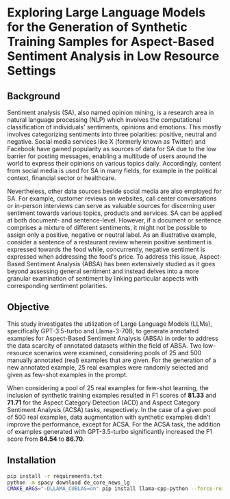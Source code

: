 # Exploring Large Language Models for the Generation of Synthetic Training Samples for Aspect-Based Sentiment Analysis in Low Resource Settings

## Background

Sentiment analysis (SA), also named opinion mining, is a research area in natural language processing (NLP) which involves the computational classification of individuals' sentiments, opinions and emotions. This mostly involves categorizing sentiments into three polarities: positive, neutral and negative. Social media services like X (formerly known as Twitter) and Facebook have gained popularity as sources of data for SA due to the low barrier for posting messages, enabling a multitude of users around the world to express their opinions on various topics daily. Accordingly, content from social media is used for SA in many fields, for example in the political context, financial sector or healthcare.

Nevertheless, other data sources beside social media are also employed for SA. For example, customer reviews on websites, call center conversations or in-person interviews can serve as valuable sources for discerning user sentiment towards various topics, products and services. SA can be applied at both document- and sentence-level. However, if a document or sentence comprises a mixture of different sentiments, it might not be possible to assign only a positive, negative or neutral label. As an illustrative example, consider a sentence of a restaurant review wherein positive sentiment is expressed towards the food while, concurrently, negative sentiment is expressed when addressing the food's price. To address this issue, Aspect-Based Sentiment Analysis (ABSA) has been extensively studied as it goes beyond assessing general sentiment and instead delves into a more granular examination of sentiment by linking particular aspects with corresponding sentiment polarities.

## Objective

This study investigates the utilization of Large Language Models (LLMs), specifically GPT-3.5-turbo and Llama-3-70B, to generate annotated examples for Aspect-Based Sentiment Analysis (ABSA) in order to address the data scarcity of annotated datasets within the field of ABSA. Two low-resource scenarios were examined, considering pools of 25 and 500 manually annotated (real) examples that are given. For the generation of a new annotated example, 25 real examples were randomly selected and given as few-shot examples in the prompt. 

When considering a pool of 25 real examples for few-shot learning, the inclusion of synthetic training examples resulted in F1 scores of **81.33** and **71.71** for the Aspect Category Detection (ACD) and Aspect Category Sentiment Analysis (ACSA) tasks, respectively. In the case of a given pool of 500 real examples, data augmentation with synthetic examples didn't improve the performance, except for ACSA. For the ACSA task, the addition of examples generated with GPT-3.5-turbo significantly increased the F1 score from **84.54** to **86.70**.


## Installation



```bash
pip install -r requirements.txt
python -m spacy download de_core_news_lg
CMAKE_ARGS="-DLLAMA_CUBLAS=on" pip install llama-cpp-python --force-reinstall --upgrade --no-cache-dir
```
